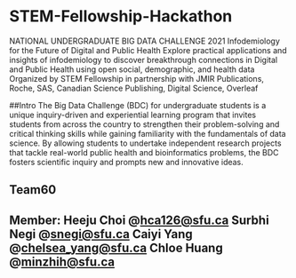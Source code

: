 # STEM-Fellowship-Hackathon
NATIONAL UNDERGRADUATE BIG DATA CHALLENGE 2021 Infodemiology for the Future of Digital and Public Health  Explore practical applications and insights of infodemiology to discover breakthrough connections in Digital and Public Health using open social, demographic, and health data Organized by STEM Fellowship in partnership with JMIR Publications, Roche, SAS, Canadian Science Publishing, Digital Science, Overleaf

##Intro The Big Data Challenge (BDC) for undergraduate students is a unique inquiry-driven and experiential learning program that invites students from across the country to strengthen their problem-solving and critical thinking skills while gaining familiarity with the fundamentals of data science. By allowing students to undertake independent research projects that tackle real-world public health and bioinformatics problems, the BDC fosters scientific inquiry and prompts new and innovative ideas.

## Team60
## Member: Heeju Choi @hca126@sfu.ca Surbhi Negi @snegi@sfu.ca Caiyi Yang @chelsea_yang@sfu.ca Chloe Huang @minzhih@sfu.ca
